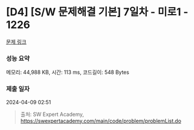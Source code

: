 # [D4] [S/W 문제해결 기본] 7일차 - 미로1 - 1226 

[문제 링크](https://swexpertacademy.com/main/code/problem/problemDetail.do?contestProbId=AV14vXUqAGMCFAYD) 

### 성능 요약

메모리: 44,988 KB, 시간: 113 ms, 코드길이: 548 Bytes

### 제출 일자

2024-04-09 02:51



> 출처: SW Expert Academy, https://swexpertacademy.com/main/code/problem/problemList.do